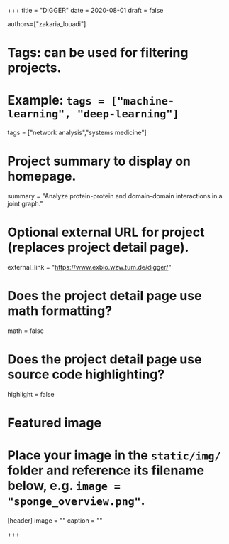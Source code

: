 +++
title = "DIGGER"
date = 2020-08-01
draft = false

authors=["zakaria_louadi"]

# Tags: can be used for filtering projects.
# Example: `tags = ["machine-learning", "deep-learning"]`
tags = ["network analysis","systems medicine"]

# Project summary to display on homepage.
summary = "Analyze protein-protein and domain-domain interactions in a joint graph."

# Optional external URL for project (replaces project detail page).
external_link = "https://www.exbio.wzw.tum.de/digger/"

# Does the project detail page use math formatting?
math = false

# Does the project detail page use source code highlighting?
highlight = false

# Featured image
# Place your image in the `static/img/` folder and reference its filename below, e.g. `image = "sponge_overview.png"`.
[header]
image = ""
caption = ""

+++
